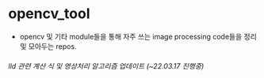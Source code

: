 # opencv_tool

* opencv 및 기타 module들을 통해 자주 쓰는 image processing code들을 정리 및 모아두는 repos.


###### lld 관련 계산 식 및 영상처리 알고리즘 업데이트 (~22.03.17 진행중)
